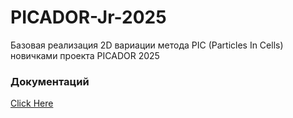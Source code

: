 # PICADOR-Jr-2025
Базовая реализация 2D вариации метода PIC (Particles In Cells) новичками проекта PICADOR 2025

### Документаций
[Click Here](Documentation/Documentation.md)
